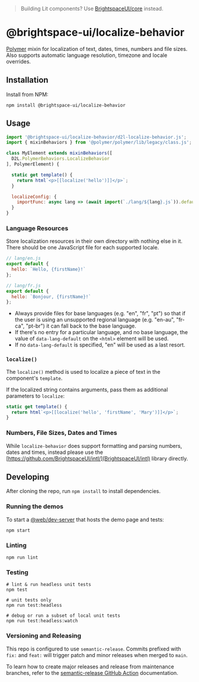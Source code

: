 > Building Lit components? Use [BrightspaceUI/core](https://github.com/BrightspaceUI/core) instead.

# @brightspace-ui/localize-behavior

[Polymer](https://www.polymer-project.org) mixin for localization of text, dates, times, numbers and file sizes. Also supports automatic language resolution, timezone and locale overrides.

## Installation

Install from NPM:

```shell
npm install @brightspace-ui/localize-behavior
```

## Usage

```javascript
import '@brightspace-ui/localize-behavior/d2l-localize-behavior.js';
import { mixinBehaviors } from '@polymer/polymer/lib/legacy/class.js';

class MyElement extends mixinBehaviors([
  D2L.PolymerBehaviors.LocalizeBehavior
], PolymerElement) {

  static get template() {
    return html`<p>[[localize('hello')]]</p>`;
  }

  localizeConfig: {
    importFunc: async lang => (await import(`./lang/${lang}.js`)).default
  }
}
```

### Language Resources

Store localization resources in their own directory with nothing else in it. There should be one JavaScript file for each supported locale.

```javascript
// lang/en.js
export default {
  hello: `Hello, {firstName}!`
};
```
```javascript
// lang/fr.js
export default {
  hello: `Bonjour, {firstName}!`
};
```

* Always provide files for base languages (e.g. "en", "fr", "pt") so that if the user is using an unsupported regional language (e.g. "en-au", "fr-ca", "pt-br") it can fall back to the base language.
* If there's no entry for a particular language, and no base language, the value of `data-lang-default` on the `<html>` element will be used.
* If no `data-lang-default` is specified, "en" will be used as a last resort.

### `localize()`

The `localize()` method is used to localize a piece of text in the component's `template`.

If the localized string contains arguments, pass them as additional parameters to `localize`:

```javascript
static get template() {
  return html`<p>[[localize('hello', 'firstName', 'Mary')]]</p>`;
}
```

### Numbers, File Sizes, Dates and Times

While `localize-behavior` does support formatting and parsing numbers, dates and times, instead please use the [https://github.com/BrightspaceUI/intl/](BrightspaceUI/intl) library directly.

## Developing

After cloning the repo, run `npm install` to install dependencies.

### Running the demos

To start a [@web/dev-server](https://modern-web.dev/docs/dev-server/overview/) that hosts the demo page and tests:

```shell
npm start
```

### Linting

```shell
npm run lint
```

### Testing

```shell
# lint & run headless unit tests
npm test

# unit tests only
npm run test:headless

# debug or run a subset of local unit tests
npm run test:headless:watch
```

### Versioning and Releasing

This repo is configured to use `semantic-release`. Commits prefixed with `fix:` and `feat:` will trigger patch and minor releases when merged to `main`.

To learn how to create major releases and release from maintenance branches, refer to the [semantic-release GitHub Action](https://github.com/BrightspaceUI/actions/tree/main/semantic-release) documentation.
